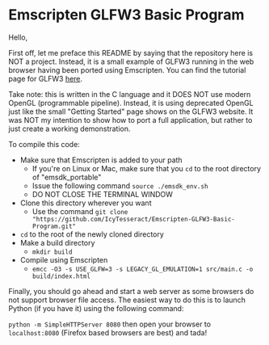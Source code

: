 Emscripten GLFW3 Basic Program
==============================

Hello,

First off, let me preface this README by saying that the repository here is NOT a project. Instead, it is a small example of GLFW3 running in the web browser having been ported using Emscripten. You can find the tutorial page for GLFW3 [here](http://www.glfw.org/docs/latest/quick.html). 

Take note: this is written in the C language and it DOES NOT use modern OpenGL (programmable pipeline). Instead, it is using deprecated OpenGL just like the small "Getting Started" page shows on the GLFW3 website. It was NOT my intention to show how to port a full application, but rather to just create a working demonstration.

To compile this code:
- Make sure that Emscripten is added to your path
  - If you're on Linux or Mac, make sure that you `cd` to the root directory of "emsdk_portable"
  - Issue the following command `source ./emsdk_env.sh`
  - DO NOT CLOSE THE TERMINAL WINDOW
- Clone this directory wherever you want
  - Use the command `git clone "https://github.com/IcyTesseract/Emscripten-GLFW3-Basic-Program.git"`
- `cd` to the root of the newly cloned directory
- Make a build directory
  - `mkdir build`
- Compile using Emscripten
  - `emcc -O3 -s USE_GLFW=3 -s LEGACY_GL_EMULATION=1 src/main.c -o build/index.html`

Finally, you should go ahead and start a web server as some browsers do not support browser file access. The easiest way to do this is to launch Python (if you have it) using the following command:

`python -m SimpleHTTPServer 8080` then open your browser to `localhost:8080` (Firefox based browsers are best) and tada!